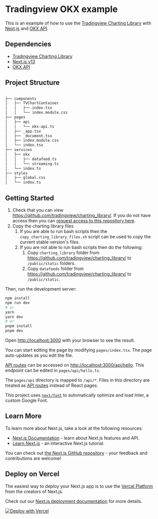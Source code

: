 # Tradingview OKX example

This is an example of how to use the [Tradingview Charting Library](https://github.com/tradingview/charting-library-examples/) with [Next.js](https://nextjs.org/) and [OKX API](https://www.okx.com/docs-v5/).

## Dependencies

- [Tradingview Charting Library](https://github.com/tradingview/charting-library-examples/)
- [Next.js v13](https://nextjs.org/)
- [OKX API](https://www.okx.com/docs-v5/)

## Project Structure

```bash

├── components
│   ├── TVChartContainer
│   │   ├── index.tsx
│   │   └── index.module.css
├── pages
│   ├── api
│   │   └── okx-api.ts
│   ├── _app.tsx
│   ├── _document.tsx
│   ├── index.module.css
│   └── index.tsx
├── services
│   ├── okx
│   │   ├── datafeed.ts
│   │   └── streaming.ts
│   └── index.ts
├── styles
│   ├── global.css
│   └── index.ts

```

## Getting Started

1. Check that you can view <https://github.com/tradingview/charting_library/>. If you do not have access then you can [request access to this repository here](https://www.tradingview.com/HTML5-stock-forex-bitcoin-charting-library/).
2. Copy the charting library files
    1. If you are able to run bash scripts then the `copy_charting_library_files.sh` script can be used to copy the current stable version's files.
    2. If you are not able to run bash scripts then do the following:
        1. Copy `charting_library` folder from <https://github.com/tradingview/charting_library/> to `/public/static` folders.
        2. Copy `datafeeds` folder from <https://github.com/tradingview/charting_library/> to `/public/static`.

Then, run the development server:

```bash
npm install
npm run dev
# or
yarn
yarn dev
# or
pnpm install
pnpm dev
```

Open [http://localhost:3000](http://localhost:3000) with your browser to see the result.

You can start editing the page by modifying `pages/index.tsx`. The page auto-updates as you edit the file.

[API routes](https://nextjs.org/docs/api-routes/introduction) can be accessed on [http://localhost:3000/api/hello](http://localhost:3000/api/hello). This endpoint can be edited in `pages/api/hello.ts`.

The `pages/api` directory is mapped to `/api/*`. Files in this directory are treated as [API routes](https://nextjs.org/docs/api-routes/introduction) instead of React pages.

This project uses [`next/font`](https://nextjs.org/docs/basic-features/font-optimization) to automatically optimize and load Inter, a custom Google Font.

## Learn More

To learn more about Next.js, take a look at the following resources:

- [Next.js Documentation](https://nextjs.org/docs) - learn about Next.js features and API.
- [Learn Next.js](https://nextjs.org/learn) - an interactive Next.js tutorial.

You can check out [the Next.js GitHub repository](https://github.com/vercel/next.js/) - your feedback and contributions are welcome!

## Deploy on Vercel

The easiest way to deploy your Next.js app is to use the [Vercel Platform](https://vercel.com/new?utm_medium=default-template&filter=next.js&utm_source=create-next-app&utm_campaign=create-next-app-readme) from the creators of Next.js.

Check out our [Next.js deployment documentation](https://nextjs.org/docs/deployment) for more details.

[![Deploy with Vercel](https://vercel.com/button)](https://vercel.com/new/clone?repository-url=https%3A%2F%2Fgithub.com%2Fdiscountry%2Ftradingview-okx)
